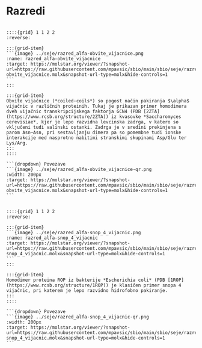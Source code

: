 # Razredi

````{card} Obvite vijačnice (*coiled-coils*)

::::{grid} 1 1 2 2
:reverse:

:::{grid-item}
```{image} ../seje/razred_alfa-obvite_vijacnice.png
:name: razred_alfa-obvite_vijacnice
:target: https://molstar.org/viewer/?snapshot-url=https://raw.githubusercontent.com/mpavsic/sbio/main/sbio/seje/razred_alfa-obvite_vijacnice.molx&snapshot-url-type=molx&hide-controls=1
```
:::

:::{grid-item}
Obvite vijačnice (*coiled-coils*) so pogost način pakiranja $\alpha$ vijačnic v različnih proteinih. Tukaj je prikazan primer homodimera dveh vijačnic transkripcijskega faktorja GCN4 (PDB [2ZTA](https://www.rcsb.org/structure/2ZTA)) iz kvasovke *Saccharomyces cerevisiae*, kjer je lepo razvidna levcinska zadrga, v katero so vključeni tudi valinski ostanki. Zadrga je v sredini prekinjena s parom Asn–Asn, pri sestavljanju dimera pa so pomembne tudi ionske interakcije med nasprotno nabitimi stranskimi skupinami Asp/Glu ter Lys/Arg.
:::
::::

```{dropdown} Povezave
```{image} ../seje/razred_alfa-obvite_vijacnice-qr.png
:width: 200px
:target: https://molstar.org/viewer/?snapshot-url=https://raw.githubusercontent.com/mpavsic/sbio/main/sbio/seje/razred_alfa-obvite_vijacnice.molx&snapshot-url-type=molx&hide-controls=1
```
````


````{card} Snop 4 $\alpha$ vijačnic

::::{grid} 1 1 2 2
:reverse:

:::{grid-item}
```{image} ../seje/razred_alfa-snop_4_vijacnic.png
:name: razred_alfa-snop_4_vijacnic
:target: https://molstar.org/viewer/?snapshot-url=https://raw.githubusercontent.com/mpavsic/sbio/main/sbio/seje/razred_alfa-snop_4_vijacnic.molx&snapshot-url-type=molx&hide-controls=1
```
:::

:::{grid-item}
Homodimer proteina ROP iz bakterije *Escherichia coli* (PDB [1ROP](https://www.rcsb.org/structure/1ROP)) je klasičen primer snopa 4 vijačnic, pri katerem je lepo razvidno hidrofobno pakiranje.
:::
::::

```{dropdown} Povezave
```{image} ../seje/razred_alfa-snop_4_vijacnic-qr.png
:width: 200px
:target: https://molstar.org/viewer/?snapshot-url=https://raw.githubusercontent.com/mpavsic/sbio/main/sbio/seje/razred_alfa-snop_4_vijacnic.molx&snapshot-url-type=molx&hide-controls=1
```
````